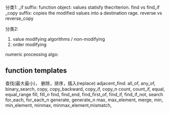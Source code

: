 # <algorithm> <numeric> <functional>

分类1:
_if suffix: function object: values statisfy thecriterion. find vs find_if
_copy suffix: copies the modified values into a destination rage. reverse vs reverse_copy

分类2:
1. value modifying algorithms / non-modifying 
2. order modifying 

numeric processing algo: <numeric>

## function templates
查找(最大最小)， 删除，排序，插入(replace)
adjacent_find:
all_of, any_of, 
binary_search, 
copy, copy_backward, copy_if, copy_n
count, count_if, 
equal, equal_range
fill, fill_n
find, find_end, find_first_of, find_if, find_if_not, search
for_each, for_each_n
generate, generate_n
max, max_element, merge, min, min_element, minmax, minmax_element,mismatch,
